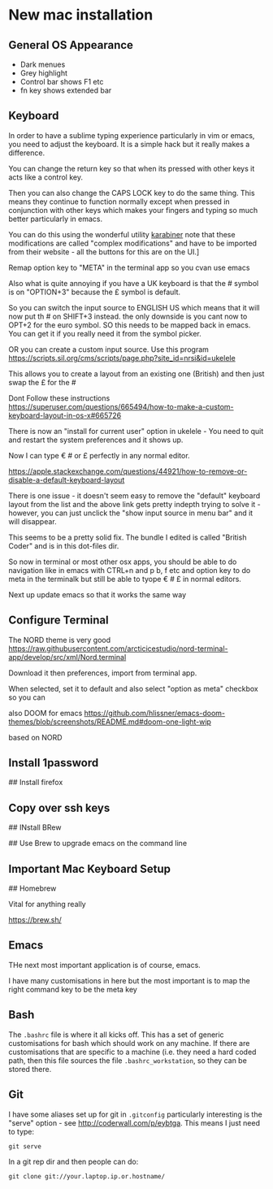 # New mac installation

## General OS Appearance

- Dark menues
- Grey highlight
- Control bar shows F1 etc
- fn key shows extended bar

## Keyboard

In order to have a sublime typing experience particularly in vim or emacs, you need to adjust the keyboard. It is a simple hack but it really makes a difference.

You can change the return key so that when its pressed with other keys it acts like a control key.

Then you can also change the CAPS LOCK key to do the same thing. This means they continue to function normally except when pressed in conjunction with other keys which makes your fingers and typing so much better particularly in emacs.

You can do this using the wonderful utility [karabiner](https://pqrs.org/osx/karabiner/) note that these modifications are called "complex modifications" and have to be imported from their website - all the buttons for this are on the UI.]

Remap option key to "META" in the terminal app so you cvan use emacs

Also what is quite annoying if you have a UK keyboard is that the # symbol is on "OPTION+3" because the £ symbol is default.

So you can switch the input source to ENGLISH US which means that it will now put th # on SHIFT+3 instead. the only downside is you cant now to OPT+2 for the euro symbol. SO this needs to be mapped back in emacs. You can get it if you really need it from the symbol picker.

OR you can create a custom input source. Use this program https://scripts.sil.org/cms/scripts/page.php?site_id=nrsi&id=ukelele

This allows you to create a layout from an existing one (British) and then just swap the £ for the #

Dont Follow these instructions https://superuser.com/questions/665494/how-to-make-a-custom-keyboard-layout-in-os-x#665726

There is now an "install for current user" option in ukelele - You need to quit and restart the system preferences and it shows up.

Now I can type € # or £ perfectly in any normal editor.

https://apple.stackexchange.com/questions/44921/how-to-remove-or-disable-a-default-keyboard-layout

There is one issue - it doesn't seem easy to remove the "default" keyboard layout from the list and the above link gets pretty indepth trying to solve it - however, you can just unclick the "show input source in menu bar" and it will disappear.

This seems to be a pretty solid fix. The bundle I edited is called "British Coder" and is in this dot-files dir.

So now in terminal or most other osx apps, you should be able to do navigation like in emacs with CTRL+n and p b, f etc and option key to do meta in the terminalk but still be able to tyope € # £ in normal editors.

Next up update emacs so that it works the same way

## Configure Terminal

The NORD theme is very good https://raw.githubusercontent.com/arcticicestudio/nord-terminal-app/develop/src/xml/Nord.terminal

Download it then preferences, import from terminal app. 

When selected, set it to default and also select "option as meta" checkbox so you can 

also DOOM for emacs https://github.com/hlissner/emacs-doom-themes/blob/screenshots/README.md#doom-one-light-wip

based on NORD


## Install 1password
## Install firefox

## Copy over ssh keys
## INstall BRew

## Use Brew to upgrade emacs on the command line


## Important Mac Keyboard Setup

## Homebrew

Vital for anything really

https://brew.sh/

## Emacs

THe next most important application is of course, emacs. 

I have many customisations in here but the most important is to map the right command key to be the meta key 

## Bash

The `.bashrc` file is where it all kicks off. This has a set of generic customisations for bash which should work on any machine. If there are customisations that are specific to a machine (i.e. they need a hard coded path, then this file sources the file `.bashrc_workstation`, so they can be stored there.

## Git

I have some aliases set up for git in `.gitconfig` particularly interesting is the "serve" option - see http://coderwall.com/p/eybtga. This means I just need to type:

    git serve

In a git rep dir and then people can do:

    git clone git://your.laptop.ip.or.hostname/


